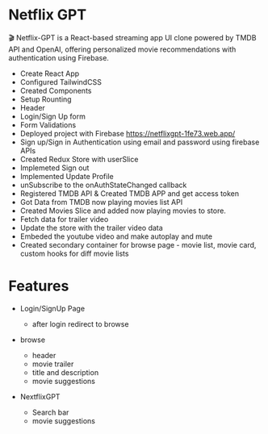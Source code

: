 

# Netflix GPT

🎬 Netflix-GPT is a React-based streaming app UI clone powered by TMDB API and OpenAI, offering personalized movie recommendations with authentication using Firebase.

- Create React App
- Configured TailwindCSS
- Created Components 
- Setup Rounting
- Header
- Login/Sign Up form
- Form Validations
- Deployed project with Firebase https://netflixgpt-1fe73.web.app/
- Sign up/Sign in Authentication using email and password using firebase APIs
- Created Redux Store with userSlice
- Implemeted Sign out 
- Implemented Update Profile 
- unSubscribe to the onAuthStateChanged callback
- Registered TMDB API & Created TMDB APP and get access token
- Got Data from TMDB now playing movies list API 
- Created Movies Slice and added now playing movies to store.
- Fetch data for trailer video
- Update the store with the trailer video data
- Embeded the youtube video and make autoplay and mute
- Created secondary container for browse page - movie list, movie card, custom hooks for diff movie lists 



# Features
- Login/SignUp Page
    - after login redirect to browse
- browse
    - header
    - movie trailer
    - title and description
    - movie suggestions

- NextflixGPT
    - Search bar
    - movie suggestions 
  